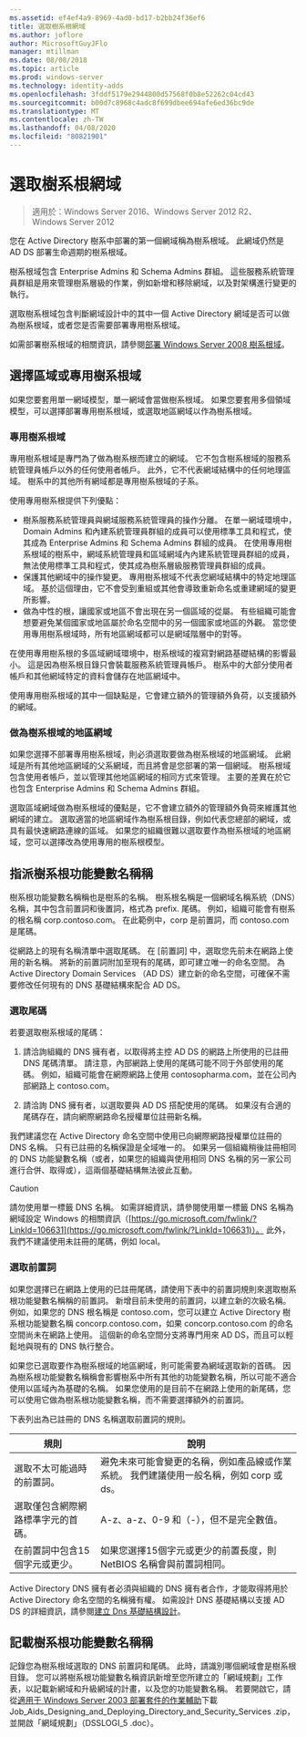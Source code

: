 ```yaml
---
ms.assetid: ef4ef4a9-8969-4ad0-bd17-b2bb24f36ef6
title: 選取樹系根網域
ms.author: joflore
author: MicrosoftGuyJFlo
manager: mtillman
ms.date: 08/08/2018
ms.topic: article
ms.prod: windows-server
ms.technology: identity-adds
ms.openlocfilehash: 3fddf5179e2944800d57568f0b8e52262c04cd43
ms.sourcegitcommit: b00d7c8968c4adc8f699dbee694afe6ed36bc9de
ms.translationtype: MT
ms.contentlocale: zh-TW
ms.lasthandoff: 04/08/2020
ms.locfileid: "80821901"
---
```

# <a name="selecting-the-forest-root-domain"></a>選取樹系根網域

>適用於：Windows Server 2016、Windows Server 2012 R2、Windows Server 2012

您在 Active Directory 樹系中部署的第一個網域稱為樹系根域。 此網域仍然是 AD DS 部署生命週期的樹系根域。  
  
樹系根域包含 Enterprise Admins 和 Schema Admins 群組。 這些服務系統管理員群組是用來管理樹系層級的作業，例如新增和移除網域，以及對架構進行變更的執行。  
  
選取樹系根域包含判斷網域設計中的其中一個 Active Directory 網域是否可以做為樹系根域，或者您是否需要部署專用樹系根域。  
  
如需部署樹系根域的相關資訊，請參閱[部署 Windows Server 2008 樹系根域](https://technet.microsoft.com/library/cc731174.aspx)。  
  
## <a name="choosing-a-regional-or-dedicated-forest-root-domain"></a>選擇區域或專用樹系根域

如果您要套用單一網域模型，單一網域會當做樹系根域。 如果您要套用多個領域模型，可以選擇部署專用樹系根域，或選取地區網域以作為樹系根域。  
  
### <a name="dedicated-forest-root-domain"></a>專用樹系根域

專用樹系根域是專門為了做為樹系根而建立的網域。 它不包含樹系根域的服務系統管理員帳戶以外的任何使用者帳戶。 此外，它不代表網域結構中的任何地理區域。 樹系中的其他所有網域都是專用樹系根域的子系。  

使用專用樹系根提供下列優點：  

- 樹系服務系統管理員與網域服務系統管理員的操作分離。 在單一網域環境中，Domain Admins 和內建系統管理員群組的成員可以使用標準工具和程式，使其成為 Enterprise Admins 和 Schema Admins 群組的成員。 在使用專用樹系根域的樹系中，網域系統管理員和區域網域內內建系統管理員群組的成員，無法使用標準工具和程式，使其成為樹系層級服務管理員群組的成員。  
- 保護其他網域中的操作變更。 專用樹系根域不代表您網域結構中的特定地理區域。 基於這個理由，它不會受到重組或其他會導致重新命名或重建網域的變更所影響。  
- 做為中性的根，讓國家或地區不會出現在另一個區域的從屬。 有些組織可能會想要避免某個國家或地區屬於命名空間中的另一個國家或地區的外觀。 當您使用專用樹系根域時，所有地區網域都可以是網域階層中的對等。  

在使用專用樹系根的多區域網域環境中，樹系根域的複寫對網路基礎結構的影響最小。 這是因為樹系根目錄只會裝載服務系統管理員帳戶。 樹系中的大部分使用者帳戶和其他網域特定的資料會儲存在地區網域中。  
  
使用專用樹系根域的其中一個缺點是，它會建立額外的管理額外負荷，以支援額外的網域。  
  
### <a name="regional-domain-as-a-forest-root-domain"></a>做為樹系根域的地區網域

如果您選擇不部署專用樹系根域，則必須選取要做為樹系根域的地區網域。 此網域是所有其他地區網域的父系網域，而且將會是您部署的第一個網域。 樹系根域包含使用者帳戶，並以管理其他地區網域的相同方式來管理。 主要的差異在於它也包含 Enterprise Admins 和 Schema Admins 群組。  
  
選取區域網域做為樹系根域的優點是，它不會建立額外的管理額外負荷來維護其他網域的建立。 選取適當的地區網域作為樹系根目錄，例如代表您總部的網域，或具有最快速網路連線的區域。 如果您的組織很難以選取要作為樹系根域的地區網域，您可以選擇改為使用專用的樹系根模型。  
  
## <a name="assigning-the-forest-root-domain-name"></a>指派樹系根功能變數名稱稱

樹系根功能變數名稱稱也是樹系的名稱。 樹系根名稱是一個網域名稱系統（DNS）名稱，其中包含前置詞和後置詞，格式為 prefix. 尾碼。 例如，組織可能會有樹系的根名稱 corp.contoso.com。 在此範例中，corp 是前置詞，而 contoso.com 是尾碼。  
  
從網路上的現有名稱清單中選取尾碼。 在 [前置詞] 中，選取您先前未在網路上使用的新名稱。 將新的前置詞附加至現有的尾碼，即可建立唯一的命名空間。 為 Active Directory Domain Services （AD DS）建立新的命名空間，可確保不需要修改任何現有的 DNS 基礎結構來配合 AD DS。  
  
### <a name="selecting-a-suffix"></a>選取尾碼

若要選取樹系根域的尾碼：  
  
1. 請洽詢組織的 DNS 擁有者，以取得將主控 AD DS 的網路上所使用的已註冊 DNS 尾碼清單。 請注意，內部網路上使用的尾碼可能不同于外部使用的尾碼。 例如，組織可能會在網際網路上使用 contosopharma.com，並在公司內部網路上 contoso.com。  
  
2. 請洽詢 DNS 擁有者，以選取要與 AD DS 搭配使用的尾碼。 如果沒有合適的尾碼存在，請向網際網路命名授權單位註冊新名稱。  
  
我們建議您在 Active Directory 命名空間中使用已向網際網路授權單位註冊的 DNS 名稱。 只有已註冊的名稱保證是全域唯一的。 如果另一個組織稍後註冊相同的 DNS 功能變數名稱（或者，如果您的組織與使用相同 DNS 名稱的另一家公司進行合併、取得或），這兩個基礎結構無法彼此互動。  
  
> [!CAUTION]  
> 請勿使用單一標籤 DNS 名稱。 如需詳細資訊，請參閱使用單一標籤 DNS 名稱為網域設定 Windows 的相關資訊（[https://go.microsoft.com/fwlink/?LinkId=106631](https://go.microsoft.com/fwlink/?LinkId=106631)）。 此外，我們不建議使用未註冊的尾碼，例如 local。  
  
### <a name="selecting-a-prefix"></a>選取前置詞

如果您選擇已在網路上使用的已註冊尾碼，請使用下表中的前置詞規則來選取樹系根功能變數名稱稱的前置詞。 新增目前未使用的前置詞，以建立新的次級名稱。 例如，如果您的 DNS 根名稱是 contoso.com，您可以建立 Active Directory 樹系根功能變數名稱 concorp.contoso.com，如果 concorp.contoso.com 的命名空間尚未在網路上使用。 這個新的命名空間分支將專門用來 AD DS，而且可以輕鬆地與現有的 DNS 執行整合。  
  
如果您已選取要作為樹系根域的地區網域，則可能需要為網域選取新的首碼。 因為樹系根功能變數名稱稱會影響樹系中所有其他的功能變數名稱，所以可能不適合使用以區域內為基礎的名稱。 如果您使用的是目前不在網路上使用的新尾碼，您可以使用它做為樹系根功能變數名稱，而不需要選擇額外的前置詞。  
  
下表列出為已註冊的 DNS 名稱選取前置詞的規則。  
  
|規則|說明|  
|--------|---------------|  
|選取不太可能過時的前置詞。|避免未來可能會變更的名稱，例如產品線或作業系統。 我們建議使用一般名稱，例如 corp 或 ds。|  
|選取僅包含網際網路標準字元的首碼。|A-z、a-z、0-9 和（-），但不是完全數值。|  
|在前置詞中包含15個字元或更少。|如果您選擇15個字元或更少的前置長度，則 NetBIOS 名稱會與前置詞相同。|  
  
Active Directory DNS 擁有者必須與組織的 DNS 擁有者合作，才能取得將用於 Active Directory 命名空間的名稱擁有權。 如需設計 DNS 基礎結構以支援 AD DS 的詳細資訊，請參閱[建立 Dns 基礎結構設計](../../ad-ds/plan/Creating-a-DNS-Infrastructure-Design.md)。  
  
## <a name="documenting-the-forest-root-domain-name"></a>記載樹系根功能變數名稱稱

記錄您為樹系根域選取的 DNS 前置詞和尾碼。 此時，請識別哪個網域會是樹系根目錄。 您可以將樹系根功能變數名稱資訊新增至您所建立的「網域規劃」工作表，以記載新網域和升級網域的計畫，以及您的功能變數名稱。 若要開啟它，請從[適用于 Windows Server 2003 部署套件的作業輔助](https://go.microsoft.com/fwlink/?LinkID=102558)下載 Job_Aids_Designing_and_Deploying_Directory_and_Security_Services .zip，並開啟「網域規劃」（DSSLOGI_5 .doc）。

